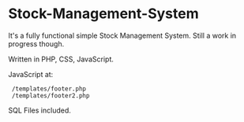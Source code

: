 # Stock-Management-System

It's a fully functional simple Stock Management System. Still a work in progress though.

Written in PHP, CSS, JavaScript.

JavaScript at: 

     /templates/footer.php
     /templates/footer2.php

SQL Files included.
